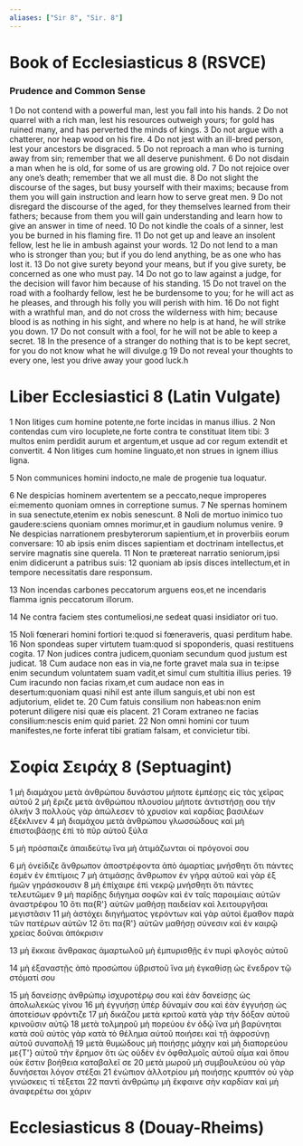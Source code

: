 ```yaml
---
aliases: ["Sir 8", "Sir. 8"]
---
```



# Book of Ecclesiasticus 8 (RSVCE)

### Prudence and Common Sense
1 Do not contend with a powerful man, lest you fall into his hands.
2 Do not quarrel with a rich man, lest his resources outweigh yours; for gold has ruined many, and has perverted the minds of kings.
3 Do not argue with a chatterer, nor heap wood on his fire.
4 Do not jest with an ill-bred person, lest your ancestors be disgraced.
5 Do not reproach a man who is turning away from sin; remember that we all deserve punishment.
6 Do not disdain a man when he is old, for some of us are growing old.
7 Do not rejoice over any one’s death; remember that we all must die.
8 Do not slight the discourse of the sages, but busy yourself with their maxims; because from them you will gain instruction and learn how to serve great men.
9 Do not disregard the discourse of the aged, for they themselves learned from their fathers; because from them you will gain understanding and learn how to give an answer in time of need.
10 Do not kindle the coals of a sinner, lest you be burned in his flaming fire.
11 Do not get up and leave an insolent fellow, lest he lie in ambush against your words.
12 Do not lend to a man who is stronger than you; but if you do lend anything, be as one who has lost it.
13 Do not give surety beyond your means, but if you give surety, be concerned as one who must pay.
14 Do not go to law against a judge, for the decision will favor him because of his standing.
15 Do not travel on the road with a foolhardy fellow, lest he be burdensome to you; for he will act as he pleases, and through his folly you will perish with him.
16 Do not fight with a wrathful man, and do not cross the wilderness with him; because blood is as nothing in his sight, and where no help is at hand, he will strike you down.
17 Do not consult with a fool, for he will not be able to keep a secret.
18 In the presence of a stranger do nothing that is to be kept secret, for you do not know what he will divulge.g
19 Do not reveal your thoughts to every one, lest you drive away your good luck.h


# Liber Ecclesiastici 8 (Latin Vulgate)

1 Non litiges cum homine potente,ne forte incidas in manus illius.
2 Non contendas cum viro locuplete,ne forte contra te constituat litem tibi:
3 multos enim perdidit aurum et argentum,et usque ad cor regum extendit et convertit.
4 Non litiges cum homine linguato,et non strues in ignem illius ligna.

5 Non communices homini indocto,ne male de progenie tua loquatur.

6 Ne despicias hominem avertentem se a peccato,neque improperes ei:memento quoniam omnes in correptione sumus.
7 Ne spernas hominem in sua senectute,etenim ex nobis senescunt.
8 Noli de mortuo inimico tuo gaudere:sciens quoniam omnes morimur,et in gaudium nolumus venire.
9 Ne despicias narrationem presbyterorum sapientium,et in proverbiis eorum conversare:
10 ab ipsis enim disces sapientiam et doctrinam intellectus,et servire magnatis sine querela.
11 Non te prætereat narratio seniorum,ipsi enim didicerunt a patribus suis:
12 quoniam ab ipsis disces intellectum,et in tempore necessitatis dare responsum.

13 Non incendas carbones peccatorum arguens eos,et ne incendaris flamma ignis peccatorum illorum.

14 Ne contra faciem stes contumeliosi,ne sedeat quasi insidiator ori tuo.

15 Noli fœnerari homini fortiori te:quod si fœneraveris, quasi perditum habe.
16 Non spondeas super virtutem tuam:quod si spoponderis, quasi restituens cogita.
17 Non judices contra judicem,quoniam secundum quod justum est judicat.
18 Cum audace non eas in via,ne forte gravet mala sua in te:ipse enim secundum voluntatem suam vadit,et simul cum stultitia illius peries.
19 Cum iracundo non facias rixam,et cum audace non eas in desertum:quoniam quasi nihil est ante illum sanguis,et ubi non est adjutorium, elidet te.
20 Cum fatuis consilium non habeas:non enim poterunt diligere nisi quæ eis placent.
21 Coram extraneo ne facias consilium:nescis enim quid pariet.
22 Non omni homini cor tuum manifestes,ne forte inferat tibi gratiam falsam, et convicietur tibi.


# Σοφία Σειράχ 8 (Septuagint)

1 μὴ διαμάχου μετὰ ἀνθρώπου δυνάστου μήποτε ἐμπέσῃς εἰς τὰς χεῖρας αὐτοῦ
2 μὴ ἔριζε μετὰ ἀνθρώπου πλουσίου μήποτε ἀντιστήσῃ σου τὴν ὁλκήν
3 πολλοὺς γὰρ ἀπώλεσεν τὸ χρυσίον καὶ καρδίας βασιλέων ἐξέκλινεν
4 μὴ διαμάχου μετὰ ἀνθρώπου γλωσσώδους καὶ μὴ ἐπιστοιβάσῃς ἐπὶ τὸ πῦρ αὐτοῦ ξύλα

5 μὴ πρόσπαιζε ἀπαιδεύτῳ ἵνα μὴ ἀτιμάζωνται οἱ πρόγονοί σου

6 μὴ ὀνείδιζε ἄνθρωπον ἀποστρέφοντα ἀπὸ ἁμαρτίας μνήσθητι ὅτι πάντες ἐσμὲν ἐν ἐπιτίμοις
7 μὴ ἀτιμάσῃς ἄνθρωπον ἐν γήρᾳ αὐτοῦ καὶ γὰρ ἐξ ἡμῶν γηράσκουσιν
8 μὴ ἐπίχαιρε ἐπὶ νεκρῷ μνήσθητι ὅτι πάντες τελευτῶμεν
9 μὴ παρίδῃς διήγημα σοφῶν καὶ ἐν ταῖς παροιμίαις αὐτῶν ἀναστρέφου
10 ὅτι πα{R'} αὐτῶν μαθήσῃ παιδείαν καὶ λειτουργῆσαι μεγιστᾶσιν
11 μὴ ἀστόχει διηγήματος γερόντων καὶ γὰρ αὐτοὶ ἔμαθον παρὰ τῶν πατέρων αὐτῶν
12 ὅτι πα{R'} αὐτῶν μαθήσῃ σύνεσιν καὶ ἐν καιρῷ χρείας δοῦναι ἀπόκρισιν

13 μὴ ἔκκαιε ἄνθρακας ἁμαρτωλοῦ μὴ ἐμπυρισθῇς ἐν πυρὶ φλογὸς αὐτοῦ

14 μὴ ἐξαναστῇς ἀπὸ προσώπου ὑβριστοῦ ἵνα μὴ ἐγκαθίσῃ ὡς ἔνεδρον τῷ στόματί σου

15 μὴ δανείσῃς ἀνθρώπῳ ἰσχυροτέρῳ σου καὶ ἐὰν δανείσῃς ὡς ἀπολωλεκὼς γίνου
16 μὴ ἐγγυήσῃ ὑπὲρ δύναμίν σου καὶ ἐὰν ἐγγυήσῃ ὡς ἀποτείσων φρόντιζε
17 μὴ δικάζου μετὰ κριτοῦ κατὰ γὰρ τὴν δόξαν αὐτοῦ κρινοῦσιν αὐτῷ
18 μετὰ τολμηροῦ μὴ πορεύου ἐν ὁδῷ ἵνα μὴ βαρύνηται κατὰ σοῦ αὐτὸς γὰρ κατὰ τὸ θέλημα αὐτοῦ ποιήσει καὶ τῇ ἀφροσύνῃ αὐτοῦ συναπολῇ
19 μετὰ θυμώδους μὴ ποιήσῃς μάχην καὶ μὴ διαπορεύου με{T'} αὐτοῦ τὴν ἔρημον ὅτι ὡς οὐδὲν ἐν ὀφθαλμοῖς αὐτοῦ αἷμα καὶ ὅπου οὐκ ἔστιν βοήθεια καταβαλεῖ σε
20 μετὰ μωροῦ μὴ συμβουλεύου οὐ γὰρ δυνήσεται λόγον στέξαι
21 ἐνώπιον ἀλλοτρίου μὴ ποιήσῃς κρυπτόν οὐ γὰρ γινώσκεις τί τέξεται
22 παντὶ ἀνθρώπῳ μὴ ἔκφαινε σὴν καρδίαν καὶ μὴ ἀναφερέτω σοι χάριν


# Ecclesiasticus 8 (Douay-Rheims)

